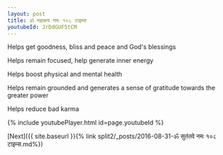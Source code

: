 ```yaml
---
layout: post
title: ॐ महाक्षय नमः १०८ टाइम्स
youtubeId: JrDdGUF5tCM
---
```

 
 
Helps get goodness, bliss and peace and God's blessings
 
Helps remain focused, help generate inner energy 
 
Helps boost physical and mental health 
 
Helps remain grounded and generates a sense of gratitude towards the greater power 
 
Helps reduce bad karma
 
 
 
 


{% include youtubePlayer.html id=page.youtubeId %}
 
[Next]({{ site.baseurl }}{% link  split2/_posts/2016-08-31-ॐ सुतंतवे नमः १०८ टाइम्स.md%})
 

